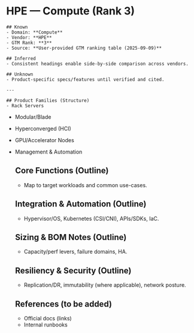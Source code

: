 # HPE — Compute (Rank 3)

    ## Known
    - Domain: **Compute**
    - Vendor: **HPE**
    - GTM Rank: **3**
    - Source: **User-provided GTM ranking table (2025-09-09)**

    ## Inferred
    - Consistent headings enable side-by-side comparison across vendors.

    ## Unknown
    - Product-specific specs/features until verified and cited.

    ---

    ## Product Families (Structure)
    - Rack Servers
- Modular/Blade
- Hyperconverged (HCI)
- GPU/Accelerator Nodes
- Management & Automation

    ## Core Functions (Outline)
    - Map to target workloads and common use-cases.

    ## Integration & Automation (Outline)
    - Hypervisor/OS, Kubernetes (CSI/CNI), APIs/SDKs, IaC.

    ## Sizing & BOM Notes (Outline)
    - Capacity/perf levers, failure domains, HA.

    ## Resiliency & Security (Outline)
    - Replication/DR, immutability (where applicable), network posture.

    ## References (to be added)
    - Official docs (links)
    - Internal runbooks
